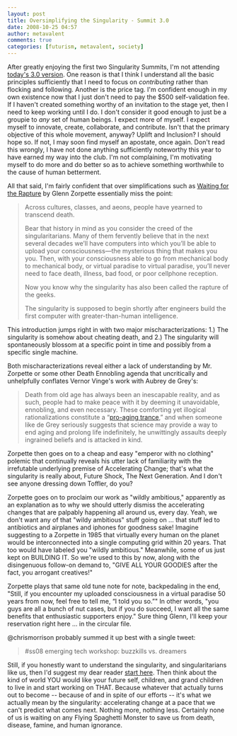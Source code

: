 ```yaml
---
layout: post
title: Oversimplifying the Singularity - Summit 3.0
date: 2008-10-25 04:57
author: metavalent
comments: true
categories: [futurism, metavalent, society]
---
```

After greatly enjoying the first two Singularity Summits, I'm not attending <a href="https://www.singularitysummit.com/program">today's 3.0 version</a>. One reason is that I think I understand all the basic principles sufficiently that I need to focus on <i>contributing</i> rather than flocking and following. Another is the price tag. I'm confident enough in my own existence now that I just don't need to pay the $500 self-validation fee. If I haven't created something worthy of an invitation to the stage yet, then I need to keep working until I do. I don't consider it good enough to just be a groupie to <i>any</i> set of human beings. I expect more of myself. I expect myself to innovate, create, collaborate, and contribute. Isn't that the primary objective of this whole movement, anyway? Uplift and Inclusion? I should hope so. If not, I may soon find myself an apostate, once again. Don't read this wrongly, I have not done anything sufficiently noteworthy this year to have earned my way into the club. I'm not complaining, I'm motivating myself to do more and do better so as to achieve something worthwhile to the cause of human betterment.

All that said, I'm fairly confident that over simplifications such as <a href="https://www.spectrum.ieee.org/jun08/6311">Waiting for the Rapture</a> by Glenn Zorpette essentially miss the point: <blockquote>Across cultures, classes, and aeons, people have yearned to transcend death.

Bear that history in mind as you consider the creed of the singularitarians. Many of them fervently believe that in the next several decades we’ll have computers into which you’ll be able to upload your consciousness—the mysterious thing that makes you you. Then, with your consciousness able to go from mechanical body to mechanical body, or virtual paradise to virtual paradise, you’ll never need to face death, illness, bad food, or poor cellphone reception.

Now you know why the singularity has also been called the rapture of the geeks.

The singularity is supposed to begin shortly after engineers build the first computer with greater-than-human intelligence.</blockquote>This introduction jumps right in with two major mischaracterizations: 1.) The singularity is somehow about cheating death, and 2.) The singularity will spontaneously blossom at a specific point in time and possibly from a specific single machine.

Both mischaracterizations reveal either a lack of understanding by Mr. Zorpette or some other Death Ennobling agenda that uncritically and unhelpfully conflates Vernor Vinge's work with Aubrey de Grey's:<blockquote>Death from old age has always been an inescapable reality, and as such, people had to make peace with it by deeming it unavoidable, ennobling, and even necessary. These comforting yet illogical rationalizations constitute a “<a href="https://www.betterhumans.com/blogs/proyas/archive/2008/07/22/Starting-to-make-SENS.aspx">pro-aging trance</a>,” and when someone like de Grey seriously suggests that science may provide a way to end aging and prolong life indefinitely, he unwittingly assaults deeply ingrained beliefs and is attacked in kind.</blockquote>Zorpette then goes on to a cheap and easy "emperor with no clothing" polemic that continually reveals his utter lack of familiarity with the irrefutable underlying premise of Accelerating Change; that's what the singularity is really about, Future Shock, The Next Generation. And I don't see anyone dressing down Toffler, do you?

Zorpette goes on to proclaim our work as "wildly ambitious," apparently as an explanation as to why we should utterly dismiss the accelerating changes that are palpably happening all around us, every day. Yeah, we don't want any of that "wildy ambitious" stuff going on ... that stuff led to antibiotics and airplanes and iphones for goodness sake! Imagine suggesting to a Zorpette in 1985 that virtually every human on the planet would be interconnected into a single computing grid within 20 years. That too would have labeled you "wildly ambitious." Meanwhile, some of us just kept on BUILDING IT. So we're used to this by now, along with the disingenuous follow-on demand to, "GIVE ALL YOUR GOODIES after the fact, you arrogant creatives!"

Zorpette plays that same old tune note for note, backpedaling in the end, "Still, if you encounter my uploaded consciousness in a virtual paradise 50 years from now, feel free to tell me, “I told you so.”" In other words, "you guys are all a bunch of nut cases, but if you do succeed, I want all the same benefits that enthusiastic supporters enjoy." Sure thing Glenn, I'll keep your reservation right here ... in the circular file.

@chrismorrison probably summed it up best with a single tweet:<blockquote>#ss08 emerging tech workshop: buzzkills vs. dreamers</blockquote>Still, if you honestly want to understand the singularity, and singularitarians like us, then I'd suggest my dear reader <a href="https://en.wikipedia.org/wiki/Vernor_Vinge">start here</a>. Then think about the kind of world YOU would like your future self, children, and grand children to live in and start working on THAT. Because whatever that actually turns out to become -- because of and in spite of our efforts -- it's what we actually mean by the singularity: accelerating change at a pace that we can't predict what comes next. Nothing more, nothing less. Certainly none of us is waiting on any Flying Spaghetti Monster to save us from death, disease, famine, and human ignorance.
